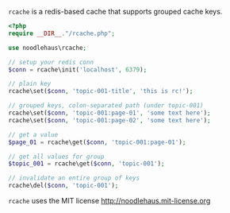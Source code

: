 `rcache` is a redis-based cache that supports grouped cache keys.

```php
<?php
require __DIR__."/rcache.php";

use noodlehaus\rcache;

// setup your redis conn
$conn = rcache\init('localhost', 6379);

// plain key
rcache\set($conn, 'topic-001-title', 'this is rc!');

// grouped keys, colon-separated path (under topic-001)
rcache\set($conn, 'topic-001:page-01', 'some text here');
rcache\set($conn, 'topic-001:page-02', 'some text here');

// get a value
$page_01 = rcache\get($conn, 'topic-001:page-01');

// get all values for group
$topic_001 = rcache\get($conn, 'topic-001');

// invalidate an entire group of keys
rcache\del($conn, 'topic-001');
```

`rcache` uses the MIT license <http://noodlehaus.mit-license.org>
